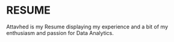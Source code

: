 # RESUME
Attavhed is my Resume displaying my experience and a bit of my enthusiasm and passion for Data Analytics.
